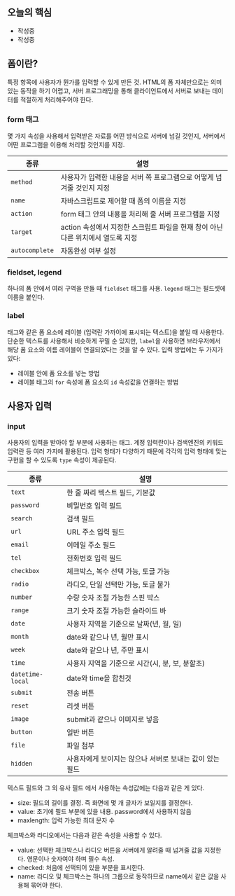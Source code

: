 ## 오늘의 핵심

- 작성중
- 작성중

## 폼이란?

특정 항목에 사용자가 뭔가를 입력할 수 있게 만든 것. HTML의 폼 자체만으로는 의미 있는 동작을 하기 어렵고, 서버 프로그래밍을 통해 클라이언트에서 서버로 보내는 데이터를 적절하게 처리해주어야 한다.

### form 태그

몇 가지 속성을 사용해서 입력받은 자료를 어떤 방식으로 서버에 넘길 것인지, 서버에서 어떤 프로그램을 이용해 처리할 것인지를 지정.

| 종류 | 설명 |
| ---- | ---- |
| `method` | 사용자가 입력한 내용을 서버 쪽 프로그램으로 어떻게 넘겨줄 것인지 지정 |
| `name` | 자바스크립트로 제어할 때 폼의 이름을 지정 |
| `action` | form 태그 안의 내용을 처리해 줄 서버 프로그램을 지정 |
| `target` | action 속성에서 지정한 스크립트 파일을 현재 창이 아닌 다른 위치에서 열도록 지정 |
| `autocomplete` | 자동완성 여부 설정 |

### fieldset, legend

하나의 폼 안에서 여러 구역을 만들 때 `fieldset` 태그를 사용. `legend` 태그는 필드셋에 이름을 붙인다.

### label

태그와 같은 폼 요소에 레이블 (입력란 가까이에 표시되는 텍스트)을 붙일 때 사용한다. 단순한 텍스트를 사용해서 비슷하게 꾸밀 순 있지만, `label`을 사용하면 브라우저에서 해당 폼 요소와 이름 레이블이 연결되었다는 것을 알 수 있다. 입력 방법에는 두 가지가 있다:

- 레이블 안에 폼 요소를 넣는 방법
- 레이블 태그의 `for` 속성에 폼 요소의 `id` 속성값을 연결하는 방법

## 사용자 입력

### input

사용자의 입력을 받아야 할 부분에 사용하는 태그. 계정 입력란이나 검색엔진의 키워드 입력란 등 여러 가지에 활용된다. 입력 형태가 다양하기 때문에 각각의 입력 형태에 맞는 구현을 할 수 있도록 `type` 속성이 제공된다.

| 종류 | 설명 |
| ---- | ---- |
| `text` | 한 줄 짜리 텍스트 필드, 기본값 |
| `password` | 비밀번호 입력 필드 |
| `search` | 검색 필드 |
| `url` | URL 주소 입력 필드 |
| `email` | 이메일 주소 필드 |
| `tel` | 전화번호 입력 필드 |
| `checkbox` | 체크박스, 복수 선택 가능, 토글 가능 |
| `radio` | 라디오, 단일 선택만 가능, 토글 불가 |
| `number` | 수량 숫자 조절 가능한 스핀 박스 |
| `range` | 크기 숫자 조절 가능한 슬라이드 바 |
| `date` | 사용자 지역을 기준으로 날짜(년, 월, 일) |
| `month` | date와 같으나 년, 월만 표시 |
| `week` | date와 같으나 년, 주만 표시 |
| `time` | 사용자 지역을 기준으로 시간(시, 분, 보, 분할초) |
| `datetime-local` | date와 time을 합친것 |
| `submit` | 전송 버튼 |
| `reset` | 리셋 버튼 |
| `image` | submit과 같으나 이미지로 넣음 |
| `button` | 일반 버튼 |
| `file` | 파일 첨부 |
| `hidden` | 사용자에게 보이지는 않으나 서버로 보내는 값이 있는 필드 |

텍스트 필드와 그 외 유사 필드 에서 사용하는 속성값에는 다음과 같은 게 있다.

- size: 필드의 길이를 결정. 즉 화면에 몇 개 글자가 보일지를 결정한다.
- value: 초기에 필드 부분에 있을 내용. password에서 사용하지 않음
- maxlength: 입력 가능한 최대 문자 수

체크박스와 라디오에서는 다음과 같은 속성을 사용할 수 있다.

- value: 선택한 체크박스나 라디오 버튼을 서버에게 알려줄 때 넘겨줄 값을 지정한다. 영문이나 숫자여야 하며 필수 속성.
- checked: 처음에 선택되어 있을 부분을 표시한다.
- name: 라디오 및 체크박스는 하나의 그룹으로 동작하므로 name에서 같은 값을 사용해 묶어야 한다.
